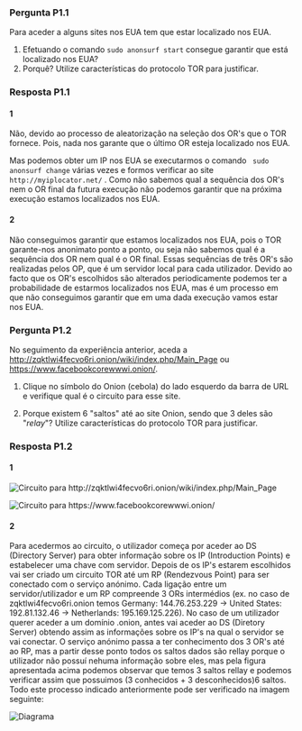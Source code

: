 ### Pergunta P1.1

Para aceder a alguns sites nos EUA tem que estar localizado nos EUA.

1. Efetuando o comando `sudo anonsurf start` consegue garantir que está localizado nos EUA?
2. Porquê? Utilize características do protocolo TOR para justificar.

### Resposta P1.1


#### 1 
Não, devido ao processo de aleatorização na seleção dos OR's que o TOR fornece. Pois, nada nos garante que o último OR esteja localizado nos EUA.

Mas podemos obter um IP nos EUA se executarmos o comando ` sudo anonsurf change`  várias vezes e formos verificar ao site `  http://myiplocator.net/ ` . Como não sabemos qual a sequência dos OR's nem o OR final da futura execução não podemos garantir que na próxima execução estamos localizados nos EUA.


#### 2
Não conseguimos garantir que estamos localizados nos EUA, pois o TOR garante-nos anonimato ponto a ponto, ou seja não sabemos qual é a sequência dos OR nem qual é o OR final. Essas sequências de três OR's são realizadas pelos OP, que é um servidor local para cada utilizador. Devido ao facto que os OR's escolhidos são alterados periodicamente podemos ter a probabilidade de estarmos localizados nos EUA, mas é um processo em que não conseguimos garantir que em uma dada execução vamos estar nos EUA.



### Pergunta P1.2
No seguimento da experiência anterior, aceda a <http://zqktlwi4fecvo6ri.onion/wiki/index.php/Main_Page> ou <https://www.facebookcorewwwi.onion/>.

1. Clique no símbolo do Onion (cebola) do lado esquerdo da barra de URL e verifique qual é o circuito para esse site.

2. Porque existem 6 "saltos" até ao site Onion, sendo que 3 deles são "_relay_"? Utilize características do protocolo TOR para justificar.



### Resposta P1.2


#### 1

![Circuito para http://zqktlwi4fecvo6ri.onion/wiki/index.php/Main_Page ](https://github.com/uminho-miei-engseg/1718-G9/blob/master/TPraticas/aula4/img/onion.png)

![Circuito para https://www.facebookcorewwwi.onion/ ](https://github.com/uminho-miei-engseg/1718-G9/blob/master/TPraticas/aula4/img/fb.png)

#### 2

Para acedermos ao circuito, o utilizador começa por aceder ao DS (Directory Server) para obter informação sobre os IP (Introduction Points) e estabelecer uma chave com servidor. Depois de os IP's estarem escolhidos vai ser criado um circuito TOR até um RP (Rendezvous Point) para ser conectado com o serviço anónimo. Cada ligação entre um servidor/utilizador e um RP compreende 3 ORs intermédios (ex. no caso de zqktlwi4fecvo6ri.onion temos Germany: 144.76.253.229 -> United States: 192.81.132.46 -> Netherlands: 195.169.125.226). No caso de um utilizador querer aceder a um domínio .onion, antes vai aceder ao DS (Diretory Server) obtendo assim as informações sobre os IP's na qual o servidor se vai conectar.
O serviço anónimo passa a ter conhecimento dos 3 OR's até ao RP, mas a partir desse ponto todos os saltos dados são rellay porque o utilizador não possuí nehuma informação sobre eles, mas pela figura apresentada acima podemos observar que temos 3 saltos rellay e podemos verificar assim que possuimos  (3 conhecidos  + 3 desconhecidos)6 saltos.
Todo este processo indicado anteriormente pode ser verificado na imagem seguinte:



![Diagrama](https://github.com/uminho-miei-engseg/1718-G9/blob/master/TPraticas/aula4/img/diag.png)